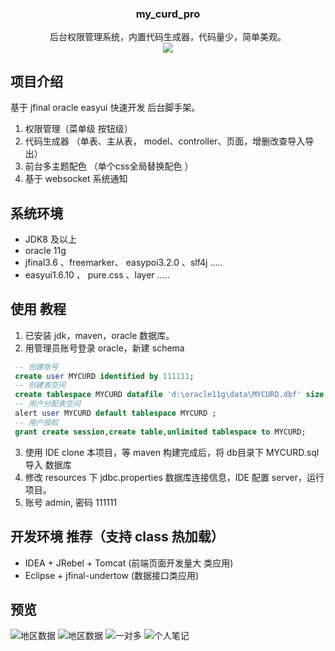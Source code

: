 
<p align="center">
    <h3 align="center">my_curd_pro</h3>
    <p align="center">
       后台权限管理系统，内置代码生成器，代码量少，简单美观。
        <br>
        <a href="http://www.gnu.org/licenses/gpl-3.0.html">
            <img src="https://img.shields.io/badge/license-GPLv3-blue.svg" >
        </a>
    </p>    
</p>


## 项目介绍
基于 jfinal oracle easyui 快速开发 后台脚手架。 
1. 权限管理（菜单级 按钮级）
2. 代码生成器 （单表、主从表， model、controller、页面，增删改查导入导出）
3. 前台多主题配色  （单个css全局替换配色 ）
4. 基于 websocket 系统通知


## 系统环境
-  JDK8 及以上
-  oracle 11g
-  jfinal3.6 、freemarker、 easypoi3.2.0 、slf4j .....
-  easyui1.6.10 、 pure.css 、layer .....

## 使用 教程
1. 已安装 jdk，maven，oracle 数据库。
2. 用管理员账号登录 oracle，新建 schema
```sql
 -- 创建账号 
 create user MYCURD identified by 111111;  
 -- 创建表空间 
 create tablespace MYCURD datafile 'd:\oracle11g\data\MYCURD.dbf' size 1024m;
 -- 用户分配表空间
 alert user MYCURD default tablespace MYCURD ;
 -- 用户授权
 grant create session,create table,unlimited tablespace to MYCURD;
``` 
3. 使用 IDE clone 本项目，等 maven 构建完成后，将 db目录下 MYCURD.sql 导入 数据库
2. 修改 resources 下 jdbc.properties 数据库连接信息，IDE 配置 server，运行项目。
3. 账号 admin, 密码 111111

## 开发环境 推荐（支持 class 热加载）
-  IDEA + JRebel + Tomcat     (前端页面开发量大 类应用)
-  Eclipse + jfinal-undertow  (数据接口类应用)

## 预览 
![地区数据](https://images.gitee.com/uploads/images/2019/0114/155356_0f52929d_608004.png "region.png")
![地区数据](https://images.gitee.com/uploads/images/2019/0114/155214_6caee02d_608004.png "pro.png")
![一对多](https://images.gitee.com/uploads/images/2019/0213/204941_4d2f3dc9_608004.png "1tm.png")
![个人笔记](https://images.gitee.com/uploads/images/2019/0114/155346_0d524b46_608004.png "note.png")


